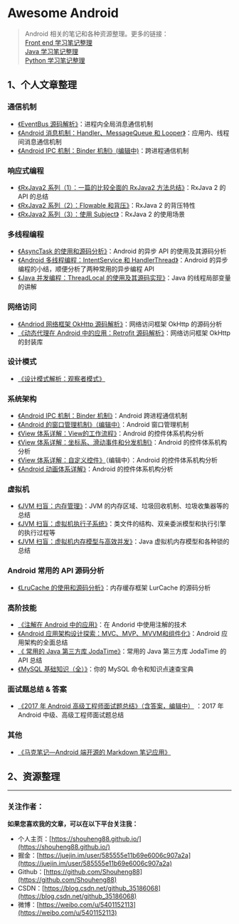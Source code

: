 # Awesome Android

> Android 相关的笔记和各种资源整理。更多的链接：  
> [Front end 学习笔记整理](https://github.com/Shouheng88/Front-end-notes)  
> [Java 学习笔记整理](https://github.com/Shouheng88/Awesome-Java)  
> [Python 学习笔记整理](https://github.com/Shouheng88/Python-notes)

## 1、个人文章整理

### 通信机制

- [《EventBus 源码解析》](消息机制/EventBus的源码分析.md)：进程内全局消息通信机制
- [《Android 消息机制：Handler、MessageQueue 和 Looper》](消息机制/线程通信：Handler、MessageQueue和Looper.md.md)：应用内、线程间消息通信机制
- [《Android IPC 机制：Binder 机制》(编辑中)](消息机制/跨进程通信：Binder机制.md)：跨进程通信机制

### 响应式编程

- [《RxJava2 系列（1）：一篇的比较全面的 RxJava2 方法总结》](响应式编程/RxJava2系列·_一篇的比较全面的RxJava2方法总结.md)：RxJava 2 的 API 的总结
- [《RxJava2 系列（2）：Flowable 和背压》](响应式编程/Flowable和背压.md)：RxJava 2 的背压特性
- [《RxJava2 系列（3）：使用 Subject》](响应式编程/用RxJava打造EventBus.md)：RxJava 2 的使用场景

### 多线程编程

- [《AsyncTask 的使用和源码分析》](异步编程/AsyncTask源码分析.md)：Android 的异步 API 的使用及其源码分析
- [《Android 多线程编程：IntentService 和 HandlerThread》](异步编程/Android多线程编程：IntentService和HandlerThread.md)：Android 的异步编程的小结，顺便分析了两种常用的异步编程 API
- [《Java 并发编程：ThreadLocal 的使用及其源码实现》](https://blog.csdn.net/github_35186068/article/details/83858944)：Java 的线程局部变量的讲解

### 网络访问

- [《Andriod 网络框架 OkHttp 源码解析》](网络访问/OKHttp源码阅读.md)：网络访问框架 OkHttp 的源码分析
- [《动态代理在 Android 中的应用：Retrofit 源码解析》](网络访问/Retrofit源码阅读.md)：网络访问框架 OkHttp 的封装库

### 设计模式

- [《设计模式解析：观察者模式》](https://blog.csdn.net/github_35186068/article/details/83754026)

### 系统架构

- [《Android IPC 机制：Binder 机制》](消息机制/跨进程通信：Binder机制.md)：Android 跨进程通信机制
- [《Android 的窗口管理机制》（编辑中）](系统架构/窗口机制/Android的Window管理机制.md)：Android 窗口管理机制
- [《View 体系详解：View的工作流程》](系统架构/控件体系/View体系详解：View的工作流程.md)：Android 的控件体系机构分析
- [《View 体系详解：坐标系、滑动事件和分发机制》](系统架构/控件体系/View体系详解：坐标系、滑动事件和分发机制.md)：Android 的控件体系机构分析
- [《View 体系详解：自定义控件》](系统架构/控件体系/View体系详解：自定义控件.md)（编辑中）：Android 的控件体系机构分析
- [《Android 动画体系详解》](系统架构/控件体系/动画体系详解.md)：Android 的控件体系机构分析

### 虚拟机

- [《JVM 扫盲：内存管理》](https://juejin.im/post/5b475e976fb9a04fa8671a45)：JVM 的内存区域、垃圾回收机制、垃圾收集器等的总结
- [《JVM 扫盲：虚拟机执行子系统》](https://juejin.im/post/5b4a1fb7e51d4519213fd374)：类文件的结构、双亲委派模型和执行引擎的执行过程等
- [《JVM 扫盲：虚拟机内存模型与高效并发》](https://juejin.im/post/5b4f48e75188251b1b448aa0)：Java 虚拟机内存模型和各种锁的总结

### Android 常用的 API 源码分析

- [《LruCache 的使用和源码分析》](API简析/LruCache.md)：内存缓存框架 LurCache 的源码分析

### 高阶技能

- [《注解在 Android 中的应用》](注解和依赖注入/注解在Android中的应用.md)：在 Andorid 中使用注解的技术
- [《Android 应用架构设计探索：MVC、MVP、MVVM和组件化》](结构设计/探索Android架构设计.md)：Android 应用架构的全面总结
- [《
常用的 Java 第三方库 JodaTime》](https://blog.csdn.net/github_35186068/article/details/83754146)：常用的 Java 第三方库 JodaTime 的 API 总结
- [《MySQL 基础知识（全）》](https://juejin.im/post/5a12d62bf265da431d3c4a01)：你的 MySQL 命令和知识点速查宝典

### 面试题总结 & 答案

- [《2017 年 Android 高级工程师面试题总结》（含答案，编辑中）](笔试面试/Android高级软件工程师2017.md)
：2017 年 Android 中级、高级工程师面试题总结

### 其他

- [《马克笔记—Android 端开源的 Markdown 笔记应用》](其他/MarkNote版本1的.md)

## 2、资源整理



------

### 关注作者：

**如果您喜欢我的文章，可以在以下平台关注我：**

- 个人主页：[https://shouheng88.github.io/](https://shouheng88.github.io/)
- 掘金：[https://juejin.im/user/585555e11b69e6006c907a2a](https://juejin.im/user/585555e11b69e6006c907a2a)
- Github：[https://github.com/Shouheng88](https://github.com/Shouheng88)
- CSDN：[https://blog.csdn.net/github_35186068](https://blog.csdn.net/github_35186068)
- 微博：[https://weibo.com/u/5401152113](https://weibo.com/u/5401152113)

